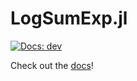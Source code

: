 # LogSumExp.jl

[![Docs: dev](https://img.shields.io/badge/docs-dev-blue.svg)](https://probcomp.github.io/LogSumExp.jl/dev/)

Check out the [docs](https://probcomp.github.io/LogSumExp.jl/dev/)!

